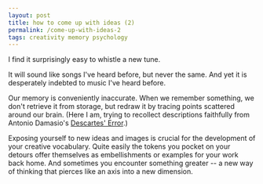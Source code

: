 ```yaml
---
layout: post
title: how to come up with ideas (2)
permalink: /come-up-with-ideas-2
tags: creativity memory psychology
---
```


I find it surprisingly easy to whistle a new tune.
<!--more-->
It will sound like songs I've heard before, but never the same.
And yet it is desperately indebted to music I've heard before.

Our memory is conveniently inaccurate.
When we remember something, we don't retrieve it from storage, but redraw it by tracing points scattered around our brain.
(Here I am, trying to recollect descriptions faithfully from Antonio Damasio's [Descartes' Error](https://www.goodreads.com/book/show/103867.Descartes_Error?from_search=true&from_srp=true&qid=resxWaFOq4&rank=1).)

Exposing yourself to new ideas and images is crucial for the development of your creative vocabulary.
Quite easily the tokens you pocket on your detours offer themselves as embellishments or examples for your work back home.
And sometimes you encounter something greater -- a new way of thinking that pierces like an axis into a new dimension.